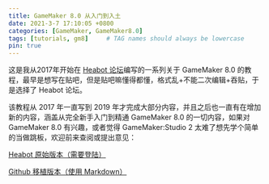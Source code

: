 ```yaml
---
title: GameMaker 8.0 从入门到入土
date: 2021-3-7 17:10:05 +0800
categories: [GameMaker, GameMaker8.0]
tags: [tutorials, gm8]     # TAG names should always be lowercase
pin: true
---
```


这是我从2017年开始在 [Heabot 论坛](https://www.heabot.cn/forum.php)编写的一系列关于 GameMaker 8.0 的教程，最早是想写在贴吧，但是贴吧嘛懂得都懂，格式乱+不能二次编辑+吞贴，于是选择了 Heabot 论坛。

该教程从 2017 年一直写到 2019 年才完成大部分内容，并且之后也一直有在增加新的内容，涵盖从完全新手入门到精通 GameMaker 8.0 的一切内容，如果对 GameMaker 8.0 有兴趣，或者觉得 GameMaker:Studio 2 太难了想先学个简单的当做跳板，欢迎前来查阅或提出意见：

[Heabot 原始版本（需要登陆）](https://www.heabot.cn/thread-76-1-1.html)

[Github 移植版本（使用 Markdown）](https://nihil.cc/gamemaker_8_0_tutorial/)
